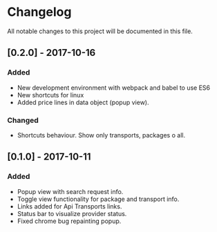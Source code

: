 # Changelog
All notable changes to this project will be documented in this file.

## [0.2.0] - 2017-10-16
### Added
- New development environment with webpack and babel to use ES6
- New shortcuts for linux
- Added price lines in data object (popup view).

### Changed
- Shortcuts behaviour. Show only transports, packages o all.

## [0.1.0] - 2017-10-11
### Added
- Popup view with search request info.
- Toggle view functionality for package and transport info.
- Links added for Api Transports links.
- Status bar to visualize provider status.
- Fixed chrome bug repainting popup.

